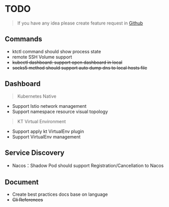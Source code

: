# TODO

> If you have any idea please create feature request in [Github](https://github.com/alibaba/kt-connect/issues/new?assignees=&labels=&template=feature_request.md&title=)

## Commands

* ktctl command should show process state
* remote SSH Volume support
* ~~kubectl dashboard: support open dashboard in local~~
* ~~socks5 method should support auto dump dns to local hosts file~~

## Dashboard

> Kubernetes Native

* Support Istio network management
* Support namespace resource visual topology

> KT Virtual Environment

* Support apply kt VirtualEnv plugin
* Support VirtualEnv management

## Service Discovery

* Nacos：Shadow Pod should support Registration/Cancellation to Nacos

## Document

* Create best practices docs base on language
* ~~Cli References~~